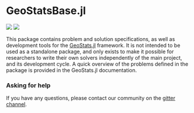 # GeoStatsBase.jl

[![][build-img]][build-url] [![][codecov-img]][codecov-url]

This package contains problem and solution specifications, as well
as development tools for the [GeoStats.jl](https://github.com/juliohm/GeoStats.jl)
framework. It is not intended to be used as a standalone package,
and only exists to make it possible for researchers to write their
own solvers independently of the main project, and its development
cycle. A quick overview of the problems defined in the package is
provided in the GeoStats.jl documentation.

### Asking for help

If you have any questions, please contact our community on the [gitter channel](https://gitter.im/JuliaEarth/GeoStats.jl).

[build-img]: https://img.shields.io/github/actions/workflow/status/JuliaEarth/GeoStatsBase.jl/CI.yml?branch=master&style=flat-square"
[build-url]: https://github.com/JuliaEarth/GeoStatsBase.jl/actions

[codecov-img]: https://codecov.io/gh/JuliaEarth/GeoStatsBase.jl/branch/master/graph/badge.svg
[codecov-url]: https://codecov.io/gh/JuliaEarth/GeoStatsBase.jl
